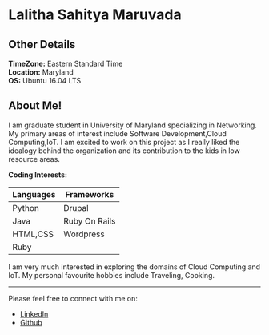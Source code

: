 # Lalitha Sahitya Maruvada
## Other Details
  **TimeZone:**   Eastern Standard Time  
  **Location:**   Maryland  
  **OS:**         Ubuntu 16.04 LTS  

## About Me!
I am graduate student in University of Maryland specializing in Networking. My primary areas of interest include Software Development,Cloud Computing,IoT. I am excited to work on this project as I really liked the idealogy behind the organization and its contribution to the kids in low resource areas.

**Coding Interests:**  

Languages | Frameworks
------------ | ------------
Python  | Drupal
Java  |  Ruby On Rails
HTML,CSS| Wordpress
Ruby|

I am very much interested in exploring the domains of Cloud Computing and IoT. My personal favourite hobbies include Traveling, Cooking.

---
Please feel free to connect with me on:  


*  [LinkedIn](https://www.linkedin.com/in/lalitha-sahitya-maruvada/)  
*  [Github](https://github.com/sahityaLMaruvada)


